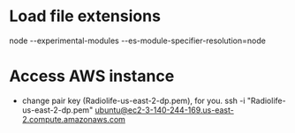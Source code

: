 # Load file extensions

node --experimental-modules --es-module-specifier-resolution=node

# Access AWS instance

- change pair key (Radiolife-us-east-2-dp.pem), for you.
  ssh -i "Radiolife-us-east-2-dp.pem" ubuntu@ec2-3-140-244-169.us-east-2.compute.amazonaws.com
